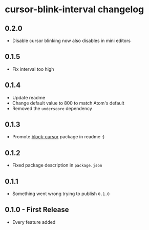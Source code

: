 # cursor-blink-interval changelog

## 0.2.0
* Disable cursor blinking now also disables in mini editors

## 0.1.5
* Fix interval too high

## 0.1.4
* Update readme
* Change default value to 800 to match Atom's default
* Removed the `underscore` dependency

## 0.1.3
* Promote [block-cursor](https://atom.io/packages/block-cursor) package in readme :)

## 0.1.2
* Fixed package description in `package.json`

## 0.1.1
* Something went wrong trying to publish `0.1.0`

## 0.1.0 - First Release
* Every feature added
